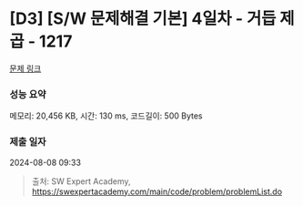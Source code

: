 # [D3] [S/W 문제해결 기본] 4일차 - 거듭 제곱 - 1217 

[문제 링크](https://swexpertacademy.com/main/code/problem/problemDetail.do?contestProbId=AV14dUIaAAUCFAYD) 

### 성능 요약

메모리: 20,456 KB, 시간: 130 ms, 코드길이: 500 Bytes

### 제출 일자

2024-08-08 09:33



> 출처: SW Expert Academy, https://swexpertacademy.com/main/code/problem/problemList.do